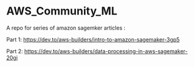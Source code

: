 # AWS_Community_ML

A repo for series of amazon sagemker articles : 


Part 1: https://dev.to/aws-builders/intro-to-amazon-sagemaker-3gp5 

Part 2: https://dev.to/aws-builders/data-processing-in-aws-sagemaker-20gi

<!-- Part 3 -->

<!-- Part 4 -->

<!-- Part 5  -->

<!-- Part 6  -->

<!-- Part 7  -->

<!-- Part 8  -->

<!-- Part 9  -->

<!-- Part 10  -->

<!-- Part 11  -->

<!-- Part 12  -->

